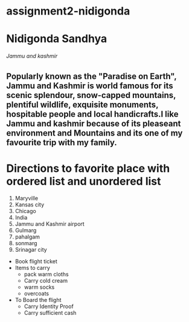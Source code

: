 # assignment2-nidigonda

# Nidigonda Sandhya

###### Jammu and kashmir

Popularly known as the "Paradise on Earth", Jammu and Kashmir is world famous for its scenic splendour, **snow-capped mountains**, plentiful wildlife, **exquisite monuments**, hospitable people and local handicrafts.I like Jammu and kashmir
because of its pleaseant environment and Mountains and its one of my favourite trip  with my family.
---
# Directions to favorite place with ordered list and unordered list 
 
 1. Maryville
 2. Kansas city 
 3. Chicago 
 3. India
   1. Jammu and Kashmir airport 
   2. Gulmarg
   3. pahalgam
   4. sonmarg 
 4. Srinagar city


 * Book flight ticket
 * Items to carry
   * pack warm cloths
   * Carry cold cream
   * warm socks
   * overcoats
 * To Board the flight 
   * Carry Identity Proof 
   * Carry sufficient cash


